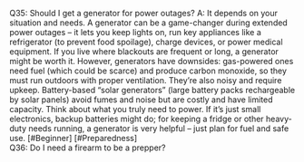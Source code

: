 Q35: Should I get a generator for power outages?
A: It depends on your situation and needs. A generator can be a game-changer during extended power outages – it lets you keep lights on, run key appliances like a refrigerator (to prevent food spoilage), charge devices, or power medical equipment. If you live where blackouts are frequent or long, a generator might be worth it. However, generators have downsides: gas-powered ones need fuel (which could be scarce) and produce carbon monoxide, so they must run outdoors with proper ventilation. They’re also noisy and require upkeep. Battery-based “solar generators” (large battery packs rechargeable by solar panels) avoid fumes and noise but are costly and have limited capacity. Think about what you truly need to power. If it’s just small electronics, backup batteries might do; for keeping a fridge or other heavy-duty needs running, a generator is very helpful – just plan for fuel and safe use. [#Beginner] [#Preparedness]  
Q36: Do I need a firearm to be a prepper?